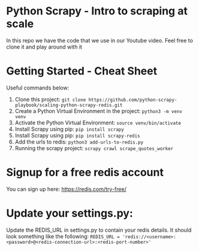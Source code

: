 # Python Scrapy - Intro to scraping at scale
In this repo we have the code that we use in our Youtube video.
Feel free to clone it and play around with it

# Getting Started - Cheat Sheet
Useful commands below:
1. Clone this project: `git clone https://github.com/python-scrapy-playbook/scaling-python-scrapy-redis.git`
2. Create a Python Virtual Environment in the project: `python3 -m venv venv`
3. Activate the Python Virtual Environment: `source venv/bin/activate`
4. Install Scrapy using pip: `pip install scrapy`
5. Install Scrapy using pip: `pip install scrapy-redis`
6. Add the urls to redis: `python3 add-urls-to-redis.py`
7. Running the scrapy project: `scrapy crawl scrape_quotes_worker` 


# Signup for a free redis account
You can sign up here: https://redis.com/try-free/

# Update your settings.py:
Update the REDIS_URL in settings.py to contain your redis details.
It should look something like the following:
`REDIS_URL = 'redis://<username>:<password>@<redis-connection-url>:<redis-port-number>'`






